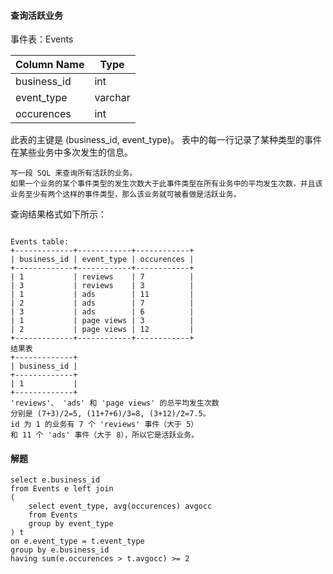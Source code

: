 
#### 查询活跃业务

事件表：Events


| Column Name   | Type    |
|---------------|---------|
| business_id   | int     |
| event_type    | varchar |
| occurences    | int     |

此表的主键是 (business_id, event_type)。
表中的每一行记录了某种类型的事件在某些业务中多次发生的信息。

```text
写一段 SQL 来查询所有活跃的业务。
如果一个业务的某个事件类型的发生次数大于此事件类型在所有业务中的平均发生次数，并且该业务至少有两个这样的事件类型，那么该业务就可被看做是活跃业务。

```
查询结果格式如下所示：

```text

Events table:
+-------------+------------+------------+
| business_id | event_type | occurences |
+-------------+------------+------------+
| 1           | reviews    | 7          |
| 3           | reviews    | 3          |
| 1           | ads        | 11         |
| 2           | ads        | 7          |
| 3           | ads        | 6          |
| 1           | page views | 3          |
| 2           | page views | 12         |
+-------------+------------+------------+
结果表
+-------------+
| business_id |
+-------------+
| 1           |
+-------------+ 
'reviews'、 'ads' 和 'page views' 的总平均发生次数
分别是 (7+3)/2=5, (11+7+6)/3=8, (3+12)/2=7.5。
id 为 1 的业务有 7 个 'reviews' 事件（大于 5）
和 11 个 'ads' 事件（大于 8），所以它是活跃业务。
```

#### 解题

```roomsql
select e.business_id
from Events e left join 
(
    select event_type, avg(occurences) avgocc
    from Events
    group by event_type
) t
on e.event_type = t.event_type
group by e.business_id
having sum(e.occurences > t.avgocc) >= 2
```


